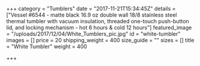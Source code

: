 +++
category = "Tumblers"
date = "2017-11-21T15:34:45Z"
details = ["Vessel  #6544 - matte black  16.9 oz double wall 18/8 stainless steel thermal tumbler with vacuum insulation, threaded one-touch push-button lid, and locking mechanism -  hot 6 hours & cold 12 hours"]
featured_image = "/uploads/2017/12/04/White_Tumblers_pic.jpg"
id = "white-tumbler"
images = []
price = 20
shipping_weight = 400
size_guide = ""
sizes = []
title = "White Tumbler"
weight = 400

+++
